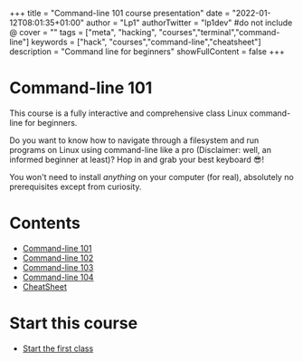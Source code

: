+++
title = "Command-line 101 course presentation"
date = "2022-01-12T08:01:35+01:00"
author = "Lp1"
authorTwitter = "lp1dev" #do not include @
cover = ""
tags = ["meta", "hacking", "courses","terminal","command-line"]
keywords = ["hack", "courses","command-line","cheatsheet"]
description = "Command line for beginners"
showFullContent = false
+++

# Command-line 101

This course is a fully interactive and comprehensive class Linux command-line for beginners.

Do you want to know how to navigate through a filesystem and run programs on Linux using command-line like a pro (Disclaimer: well, an informed beginner at least)? 
Hop in and grab your best keyboard 😎!

You won't need to install *anything* on your computer (for real), absolutely no prerequisites except from curiosity.

# Contents

- [Command-line 101](../command_line_101)
- [Command-line 102](../command_line_102)
- [Command-line 103](../command_line_103)
- [Command-line 104](../command_line_104)
- [CheatSheet](../command_line_101_cheatsheet)

# Start this course

- [Start the first class](../command_line_101)
